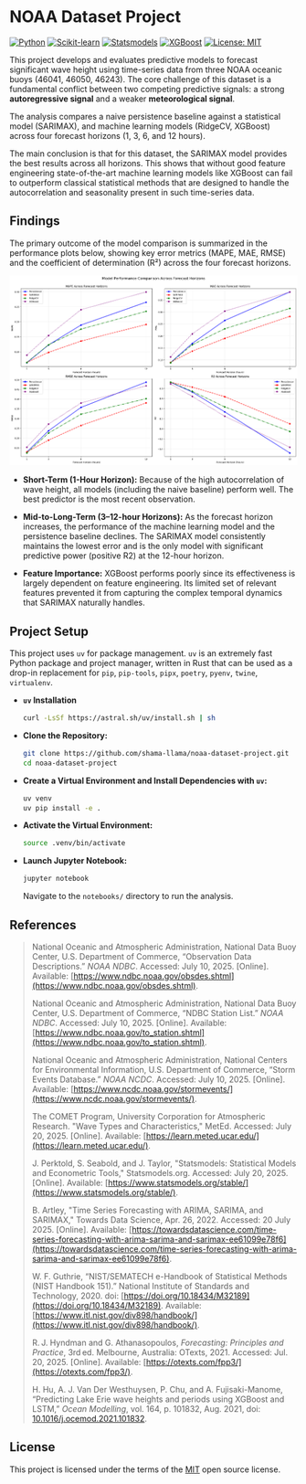 # NOAA Dataset Project

[![Python](https://img.shields.io/badge/Python-3.12+-3776AB?logo=python&logoColor=white)](https://numpy.org/doc/stable//release/2.3.0-notes.html)
[![Scikit-learn](https://img.shields.io/badge/Scikit--learn-1.7+-F7931E?logo=scikit-learn&logoColor=white)](https://scikit-learn.org/stable/whats_new/v1.7.html)
[![Statsmodels](https://img.shields.io/badge/Statsmodels-0.14.x-red)](https://www.statsmodels.org/v0.14.4/index.html)
[![XGBoost](https://img.shields.io/badge/XGBoost-3.x-green)](https://xgboost.readthedocs.io/en/stable/)
[![License: MIT](https://img.shields.io/badge/License-MIT-yellow.svg)](https://opensource.org/licenses/MIT)

This project develops and evaluates predictive models to forecast significant wave height using time-series data from three NOAA oceanic buoys (46041, 46050, 46243). The core challenge of this dataset is a fundamental conflict between two competing predictive signals: a strong **autoregressive signal** and a weaker **meteorological signal**.

The analysis compares a naive persistence baseline against a statistical model (SARIMAX), and machine learning models (RidgeCV, XGBoost) across four forecast horizons (1, 3, 6, and 12 hours).

The main conclusion is that for this dataset, the SARIMAX model provides the best results across all horizons. This shows that without good feature engineering state-of-the-art machine learning models like XGBoost can fail to outperform classical statistical methods that are designed to handle the autocorrelation and seasonality present in such time-series data.

## Findings

The primary outcome of the model comparison is summarized in the performance plots below, showing key error metrics (MAPE, MAE, RMSE) and the coefficient of determination (R²) across the four forecast horizons.

![Model Performance Comparison](assets/results.png)

- **Short-Term (1-Hour Horizon):**  Because of the high autocorrelation of wave height, all models (including the naive baseline) perform well. The best predictor is the most recent observation.

- **Mid-to-Long-Term (3–12-hour Horizons):** As the forecast horizon increases, the performance of the machine learning model and the persistence baseline declines. The SARIMAX model consistently maintains the lowest error and is the only model with significant predictive power (positive R2) at the 12-hour horizon.

- **Feature Importance:** XGBoost performs poorly since its effectiveness is largely dependent on feature engineering. Its limited set of relevant features prevented it from capturing the complex temporal dynamics that SARIMAX naturally handles.

## Project Setup

This project uses `uv` for package management. `uv` is an extremely fast Python package and project manager, written in Rust that can be used as a drop-in replacement for `pip`, `pip-tools`, `pipx`, `poetry`, `pyenv`, `twine`, `virtualenv`.

- **`uv` Installation**

    ```bash
    curl -LsSf https://astral.sh/uv/install.sh | sh
    ```

- **Clone the Repository:**

    ```bash
    git clone https://github.com/shama-llama/noaa-dataset-project.git
    cd noaa-dataset-project
    ```

- **Create a Virtual Environment and Install Dependencies with `uv`:**

    ```bash
    uv venv
    uv pip install -e .
    ```

- **Activate the Virtual Environment:**

    ```bash
    source .venv/bin/activate
    ```

- **Launch Jupyter Notebook:**

    ```bash
    jupyter notebook
    ```

    Navigate to the `notebooks/` directory to run the analysis.

## References

> National Oceanic and Atmospheric Administration, National Data Buoy Center, U.S. Department of Commerce, “Observation Data Descriptions.” *NOAA NDBC*. Accessed: July 10, 2025. [Online]. Available: [https://www.ndbc.noaa.gov/obsdes.shtml](https://www.ndbc.noaa.gov/obsdes.shtml).
> 
> National Oceanic and Atmospheric Administration, National Data Buoy Center, U.S. Department of Commerce, “NDBC Station List.” *NOAA NDBC*. Accessed: July 10, 2025. [Online]. Available: [https://www.ndbc.noaa.gov/to_station.shtml](https://www.ndbc.noaa.gov/to_station.shtml).
>
> National Oceanic and Atmospheric Administration, National Centers for Environmental Information, U.S. Department of Commerce, “Storm Events Database.” *NOAA NCDC*. Accessed: July 10, 2025. [Online]. Available: [https://www.ncdc.noaa.gov/stormevents/](https://www.ncdc.noaa.gov/stormevents/).
>
> The COMET Program, University Corporation for Atmospheric Research. "Wave Types and Characteristics," MetEd. Accessed: July 20, 2025. [Online]. Available: [https://learn.meted.ucar.edu/](https://learn.meted.ucar.edu/).
>
> J. Perktold, S. Seabold, and J. Taylor, "Statsmodels: Statistical Models and Econometric Tools," Statsmodels.org. Accessed: July 20, 2025. [Online]. Available: [https://www.statsmodels.org/stable/](https://www.statsmodels.org/stable/).
>
> B. Artley, "Time Series Forecasting with ARIMA, SARIMA, and SARIMAX," Towards Data Science, Apr. 26, 2022. Accessed: 20 July 2025. [Online]. Available: [https://towardsdatascience.com/time-series-forecasting-with-arima-sarima-and-sarimax-ee61099e78f6](https://towardsdatascience.com/time-series-forecasting-with-arima-sarima-and-sarimax-ee61099e78f6).
>
> W. F. Guthrie, “NIST/SEMATECH e-Handbook of Statistical Methods (NIST Handbook 151).” National Institute of Standards and Technology, 2020. doi: [https://doi.org/10.18434/M32189](https://doi.org/10.18434/M32189). Available: [https://www.itl.nist.gov/div898/handbook/](https://www.itl.nist.gov/div898/handbook/).
>
> R. J. Hyndman and G. Athanasopoulos, *Forecasting: Principles and Practice*, 3rd ed. Melbourne, Australia: OTexts, 2021. Accessed: Jul. 20, 2025. [Online]. Available: [https://otexts.com/fpp3/](https://otexts.com/fpp3/).
>
> H. Hu, A. J. Van Der Westhuysen, P. Chu, and A. Fujisaki-Manome, “Predicting Lake Erie wave heights and periods using XGBoost and LSTM,” *Ocean Modelling*, vol. 164, p. 101832, Aug. 2021, doi: [10.1016/j.ocemod.2021.101832](https://doi.org/10.1016/j.ocemod.2021.101832).

## License

This project is licensed under the terms of the [MIT](LICENSE) open source license.
